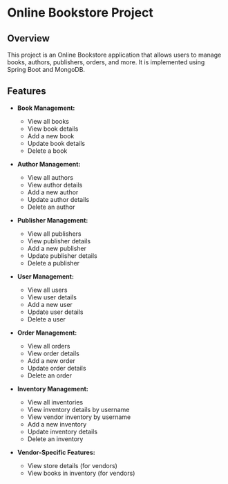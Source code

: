 # Online Bookstore Project

## Overview

This project is an Online Bookstore application that allows users to manage books, authors, publishers, orders, and more. It is implemented using Spring Boot and MongoDB.


## Features

- **Book Management:**
  - View all books
  - View book details
  - Add a new book
  - Update book details
  - Delete a book

- **Author Management:**
  - View all authors
  - View author details
  - Add a new author
  - Update author details
  - Delete an author

- **Publisher Management:**
  - View all publishers
  - View publisher details
  - Add a new publisher
  - Update publisher details
  - Delete a publisher

- **User Management:**
  - View all users
  - View user details
  - Add a new user
  - Update user details
  - Delete a user

- **Order Management:**
  - View all orders
  - View order details
  - Add a new order
  - Update order details
  - Delete an order

- **Inventory Management:**
  - View all inventories
  - View inventory details by username
  - View vendor inventory by username
  - Add a new inventory
  - Update inventory details
  - Delete an inventory

- **Vendor-Specific Features:**
  - View store details (for vendors)
  - View books in inventory (for vendors)


